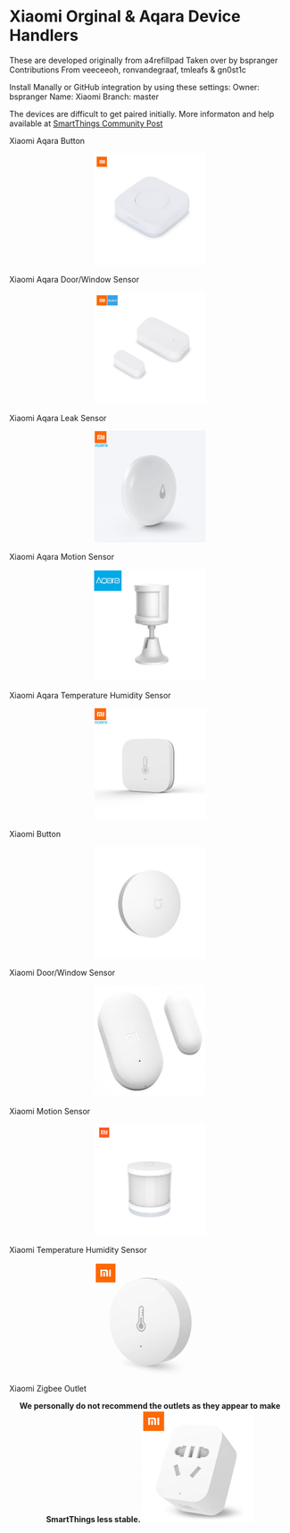 # Xiaomi Orginal & Aqara Device Handlers

These are developed originally from a4refillpad
Taken over by bspranger
Contributions From veeceeoh, ronvandegraaf, tmleafs & gn0st1c

Install Manally or GitHub integration by using these settings:
Owner: bspranger
Name: Xiaomi
Branch: master

The devices are difficult to get paired initially. More informaton and help available at <a href="https://community.smartthings.com/t/original-aqara-xiaomi-zigbee-sensors-contact-temp-motion-button-outlet-leak-etc/113253/1"> SmartThings Community Post</a>

Xiaomi Aqara Button
<p align="center">
  <img src="/images/aqarabutton.jpg" width="200"/>
</p>

Xiaomi Aqara Door/Window Sensor
<p align="center">
  <img src="/images/aqaradoor.jpg" width="200"/>
</p>

Xiaomi Aqara Leak Sensor
<p align="center">
  <img src="/images/aqarawater.jpg" width="200"/>
</p>

Xiaomi Aqara Motion Sensor
<p align="center">
  <img src="/images/aqaramotion.jpg" width="200"/>
</p>

Xiaomi Aqara Temperature Humidity Sensor
<p align="center">
  <img src="/images/aqaratemp.jpg" width="200"/>
</p>

Xiaomi Button
<p align="center">
  <img src="/images/button.jpg" width="200"/>
</p>

Xiaomi Door/Window Sensor	
<p align="center">
  <img src="/images/door.jpg" width="200"/>
</p>

Xiaomi Motion Sensor
<p align="center">
  <img src="/images/motion.jpg" width="200"/>
</p>

Xiaomi Temperature Humidity Sensor
<p align="center">
  <img src="/images/temp.jpg" width="200"/>
</p>

Xiaomi Zigbee Outlet
<p align="center">
  <b>We personally do not recommend the outlets as they appear to make SmartThings less stable.<b>
  <img src="/images/outlet.jpg" width="200"/>
</p>
